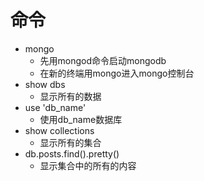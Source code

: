 # 命令
- mongo 
    - 先用mongod命令启动mongodb
    - 在新的终端用mongo进入mongo控制台
- show dbs
    - 显示所有的数据
- use 'db_name'
    - 使用db_name数据库
- show collections
    - 显示所有的集合
- db.posts.find().pretty()
    - 显示集合中的所有的内容
